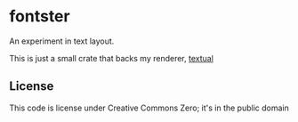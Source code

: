 # fontster
An experiment in text layout.

This is just a small crate that backs my renderer, [textual](https://github.com/gennyble/textual)

## License
This code is license under Creative Commons Zero; it's in the public domain
